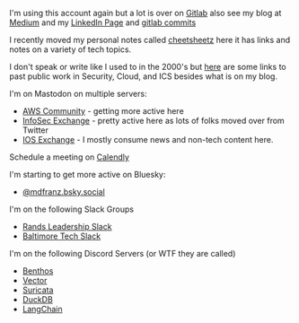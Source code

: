 I'm using this account again but a lot is over on [Gitlab](https://gitlab.com/mdfranz) also see my blog at [Medium](https://blog.mdfranz.com) and my [LinkedIn Page](https://www.linkedin.com/in/matthewdfranz/) and [gitlab commits](https://gitlab.com/users/mdfranz/activity) 

I recently moved my personal notes called [cheetsheetz](https://github.com/mdfranz/cheetsheetz) here it has links and notes on a variety of tech topics. 

I don't speak or write like I used to in the 2000's but [here](https://github.com/mdfranz/pubs) are some links to past public work in Security, Cloud, and ICS besides what is on my blog. 

I'm on Mastodon on multiple servers:
- [AWS Community](https://awscommunity.social/@mdfranz) - getting more active here
- [InfoSec Exchange](https://infosec.exchange/@mdfranz) - pretty active here as lots of folks moved over from Twitter
- [IOS Exchange](https://ioc.exchange/@mdfranz) - I mostly consume news and non-tech content here. 

Schedule a meeting on [Calendly](https://calendly.com/matthewdfranz/)


I'm starting to get more active on Bluesky:
- [@mdfranz.bsky.social](https://bsky.app/profile/mdfranz.bsky.social)

I'm on the following Slack Groups
- [Rands Leadership Slack](https://rands-leadership.slack.com/)
- [Baltimore Tech Slack](https://baltimoretech.slack.com/)

I'm on the following Discord Servers (or WTF they are called)
- [Benthos](https://discord.gg/6VaWjzP)
- [Vector](https://discord.com/invite/dX3bdkF)
- [Suricata](https://discord.gg/t3rV2x7MrG)
- [DuckDB](https://discord.duckdb.org/)
- [LangChain](https://discord.com/invite/6adMQxSpJS)


<!---
mdfranz/mdfranz is a ✨ special ✨ repository because its `README.md` (this file) appears on your GitHub profile.
You can click the Preview link to take a look at your changes.
--->

